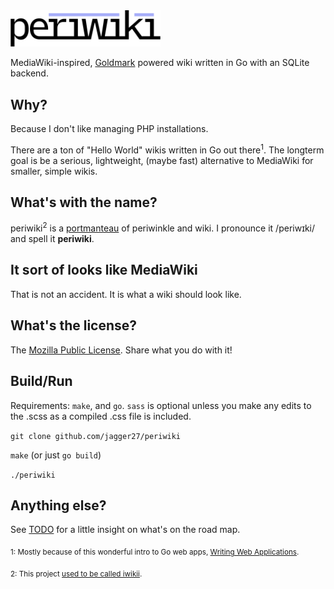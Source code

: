 <img width="240" src="static/logo.svg">


MediaWiki-inspired, [Goldmark](https://github.com/yuin/goldmark) powered wiki written in Go with an SQLite backend.

## Why?
Because I don't like managing PHP installations.

There are a ton of "Hello World" wikis written in Go out there<sup>1</sup>. The longterm goal is be a serious, lightweight, (maybe fast) alternative to MediaWiki for smaller, simple wikis.

## What's with the name?
periwiki<sup>2</sup> is a [portmanteau](https://en.wikipedia.org/wiki/Portmanteau) of periwinkle and wiki. I pronounce it /periwɪki/ and spell it **periwiki**.

## It sort of looks like MediaWiki
That is not an accident. It is what a wiki should look like.

## What's the license?
The [Mozilla Public License](LICENSE). Share what you do with it!

## Build/Run
Requirements: `make`, and `go`. `sass` is optional unless you make any edits to the .scss as a compiled .css file is included. 

`git clone github.com/jagger27/periwiki`

`make` (or just `go build`)

`./periwiki`

## Anything else?
See [TODO](docs/TODO.md) for a little insight on what's on the road map.

<sub>1: Mostly because of this wonderful intro to Go web apps, [Writing Web Applications](https://golang.org/doc/articles/wiki/).</sub>

<sub>2: This project [used to be called iwikii](https://github.com/jagger27/periwiki/commit/1cab3f24ae07390975d06be4343b7b3deea11cad).</sub>
